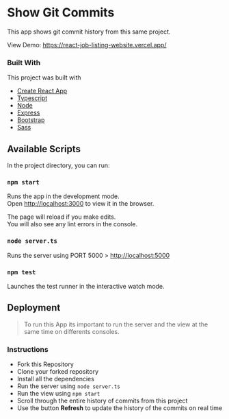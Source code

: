 # Show Git Commits
This app shows git commit history from this same project.

View Demo: https://react-job-listing-website.vercel.app/

### Built With

This project was built with 
* [Create React App](https://github.com/facebook/create-react-app)
* [Typescript](https://www.typescriptlang.org/)
* [Node](https://nodejs.org/en/)
* [Express](https://expressjs.com/)
* [Bootstrap](https://getbootstrap.com)
* [Sass](https://sass-lang.com/)

## Available Scripts

In the project directory, you can run:

### `npm start`

Runs the app in the development mode.\
Open [http://localhost:3000](http://localhost:3000) to view it in the browser.

The page will reload if you make edits.\
You will also see any lint errors in the console.

### `node server.ts`

Runs the server using PORT 5000 > [http://localhost:5000](http://localhost:5000) 


### `npm test`

Launches the test runner in the interactive watch mode.

## Deployment
> To run this App its important to run the server and the view at the same time on differents consoles. 

### Instructions

* Fork this Repository
* Clone your forked repository
* Install all the dependencies
* Run the server using `node server.ts`
* Run the view using `npm start`
* Scroll through the entire history of commits from this project
* Use the button **Refresh** to update the history of the commits on real time 


